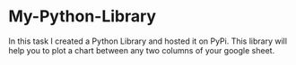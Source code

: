 # My-Python-Library
In this task I created a Python Library and hosted it on PyPi. This library will help you to plot a chart between any two columns of your google sheet.
